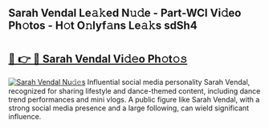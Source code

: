 ## Sarah Vendal Le𝚊𝚔ed N𝚞𝚍e - Part-WCI Vi𝚍eo Ph𝚘tos - H𝚘t O𝚗lyf𝚊ns Le𝚊𝚔s sdSh4

# <h2><a href="http://hf0iu5m.feru.top/?c=Sarah+Vendal">🔗 👉 🔴 Sarah Vendal Vi𝚍𝚎o Ph𝚘t𝚘𝚜</a></h2>

[![Sarah Vendal Nu𝚍𝚎s](https://i.imgur.com/0TWrTi3.gif)](http://hf0iu5m.feru.top/?c=Sarah+Vendal)
Influential social media personality Sarah Vendal, recognized for sharing lifestyle and dance-themed content, including dance trend performances and mini vlogs. A public figure like Sarah Vendal, with a strong social media presence and a large following, can wield significant influence. 
